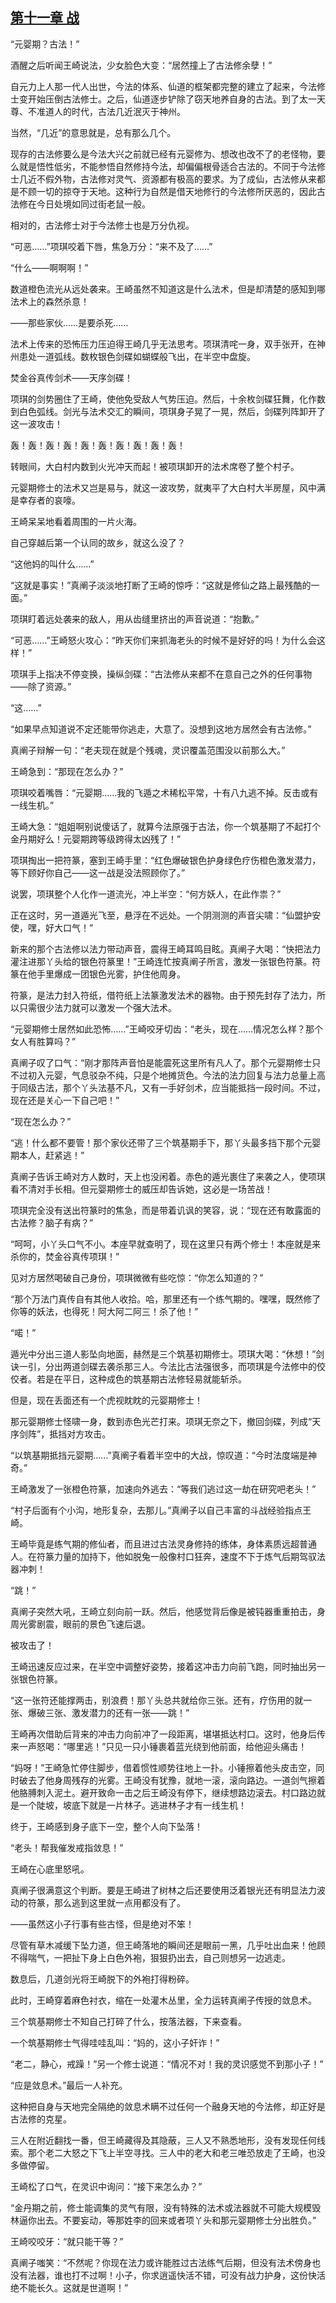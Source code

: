 ## [第十一章 战](https://www.xxbiquge.com/11_11207/5463403.html)


  “元婴期？古法！”

  酒醒之后听闻王崎说法，少女脸色大变：“居然撞上了古法修余孽！”

  自元力上人那一代人出世，今法的体系、仙道的框架都完整的建立了起来，今法修士变开始压倒古法修士。之后，仙道逐步铲除了窃天地养自身的古法。到了太一天尊、不准道人的时代，古法几近泯灭于神州。

  当然，“几近”的意思就是，总有那么几个。

  现存的古法修要么是今法大兴之前就已经有元婴修为、想改也改不了的老怪物，要么就是悟性低劣，不能参悟自然修持今法，却偏偏根骨适合古法的。不同于今法修士几近不假外物，古法修对灵气、资源都有极高的要求。为了成仙，古法修从来都是不顾一切的掠夺于天地。这种行为自然是借天地修行的今法修所厌恶的，因此古法修在今日处境如同过街老鼠一般。

  相对的，古法修士对于今法修士也是万分仇视。

  “可恶……”项琪咬着下唇，焦急万分：“来不及了……”

  “什么——啊啊啊！”

  数道橙色流光从远处袭来。王崎虽然不知道这是什么法术，但是却清楚的感知到哪法术上的森然杀意！

  ——那些家伙……是要杀死……

  法术上传来的恐怖压力压迫得王崎几乎无法思考。项琪清咤一身，双手张开，在神州患处一道弧线。数枚银色剑碟如蝴蝶般飞出，在半空中盘旋。

  焚金谷真传剑术——天序剑碟！

  项琪的剑势圈住了王崎，使他免受敌人气势压迫。然后，十余枚剑碟狂舞，化作数到白色弧线。剑光与法术交汇的瞬间，项琪身子晃了一晃，然后，剑碟列阵卸开了这一波攻击！

  轰！轰！轰！轰！轰！轰！轰！轰！轰！轰！

  转眼间，大白村内数到火光冲天而起！被项琪卸开的法术席卷了整个村子。

  元婴期修士的法术又岂是易与，就这一波攻势，就夷平了大白村大半房屋，风中满是幸存者的哀嚎。

  王崎呆呆地看着周围的一片火海。

  自己穿越后第一个认同的故乡，就这么没了？

  “这他妈的叫什么……”

  “这就是事实！”真阐子淡淡地打断了王崎的惊呼：“这就是修仙之路上最残酷的一面。”

  项琪盯着远处袭来的敌人，用从齿缝里挤出的声音说道：“抱歉。”

  “可恶……”王崎怒火攻心：“昨天你们来抓海老头的时候不是好好的吗！为什么会这样！”

  项琪手上指决不停变换，操纵剑碟：“古法修从来都不在意自己之外的任何事物——除了资源。”

  “这……”

  “如果早点知道说不定还能带你逃走，大意了。没想到这地方居然会有古法修。”

  真阐子辩解一句：“老夫现在就是个残魂，灵识覆盖范围没以前那么大。”

  王崎急到：“那现在怎么办？”

  项琪咬着嘴唇：“元婴期……我的飞遁之术稀松平常，十有八九逃不掉。反击或有一线生机。”

  王崎大急：“姐姐啊别说傻话了，就算今法原强于古法，你一个筑基期了不起打个金丹期好么！元婴期跨等级跨得太凶残了！”

  项琪掏出一把符篆，塞到王崎手里：“红色爆破银色护身绿色疗伤橙色激发潜力，等下顾好你自己——这一战是没法照顾你了。”

  说罢，项琪整个人化作一道流光，冲上半空：“何方妖人，在此作祟？”

  正在这时，另一道遁光飞至，悬浮在不远处。一个阴测测的声音尖啸：“仙盟护安使，嘿，好大口气！”

  新来的那个古法修以法力带动声音，震得王崎耳鸣目眩。真阐子大喝：“快把法力灌注进那丫头给的银色符篆里！”王崎连忙按真阐子所言，激发一张银色符篆。符篆在他手里爆成一团银色光雾，护住他周身。

  符篆，是法力封入符纸，借符纸上法篆激发法术的器物。由于预先封存了法力，所以只需很少法力就可以激发一个强大法术。

  “元婴期修士居然如此恐怖……”王崎咬牙切齿：“老头，现在……情况怎么样？那个女人有胜算吗？”

  真阐子叹了口气：“刚才那阵声音怕是能震死这里所有凡人了。那个元婴期修士只不过初入元婴，气息驳杂不纯，只是个地摊货色。今法的法力回复与法力总量上高于同级古法，那个丫头法基不凡，又有一手好剑术，应当能抵挡一段时间。不过，现在还是关心一下自己吧！”

  “现在怎么办？”

  “逃！什么都不要管！那个家伙还带了三个筑基期手下，那丫头最多挡下那个元婴期本人，赶紧逃！”

  真阐子告诉王崎对方人数时，天上也没闲着。赤色的遁光裹住了来袭之人，使项琪看不清对手长相。但元婴期修士的威压却告诉她，这必是一场苦战！

  项琪完全没有送出符篆时的焦急，而是带着讥讽的笑容，说：“现在还有敢露面的古法修？脑子有病？”

  “呵呵，小丫头口气不小。本座早就查明了，现在这里只有两个修士！本座就是来杀你的，焚金谷真传项琪！”

  见对方居然喝破自己身份，项琪微微有些吃惊：“你怎么知道的？”

  “那个万法门真传自有其他人收拾。哈，那里还有一个练气期的。嘿嘿，既然修了你等的妖法，也得死！阿大阿二阿三！杀了他！”

  “喏！”

  遁光中分出三道人影坠向地面，赫然是三个筑基初期修士。项琪大喝：“休想！”剑诀一引，分出两道剑碟去袭杀那三人。今法比古法强很多，而项琪是今法修中的佼佼者。若是在平日，这种成色的筑基期古法修轻易就能斩杀。

  但是，现在丢面还有一个虎视眈眈的元婴期修士！

  那元婴期修士怪啸一身，数到赤色光芒打来。项琪无奈之下，撤回剑碟，列成“天序剑阵”，抵挡对方攻击。

  “以筑基期抵挡元婴期……”真阐子看着半空中的大战，惊叹道：“今时法度端是神奇。”

  王崎激发了一张橙色符篆，加速向外逃去：“等我们逃过这一劫在研究吧老头！”

  “村子后面有个小沟，地形复杂，去那儿。”真阐子以自己丰富的斗战经验指点王崎。

  王崎毕竟是练气期的修仙者，而且进过古法灵身修持的练体，身体素质远超普通人。在符篆力量的加持下，他如脱兔一般像村口狂奔，速度不下于炼气后期驾驭法器冲刺！

  “跳！”

  真阐子突然大吼，王崎立刻向前一跃。然后，他感觉背后像是被钝器重重拍击，身周光雾剧震，眼前的景色飞速后退。

  被攻击了！

  王崎迅速反应过来，在半空中调整好姿势，接着这冲击力向前飞跑，同时抽出另一张银色符篆。

  “这一张符还能撑两击，别浪费！那丫头总共就给你三张。还有，疗伤用的就一张、爆破三张、激发潜力的还有一张——跳！”

  王崎再次借助后背来的冲击力向前冲了一段距离，堪堪抵达村口。这时，他身后传来一声怒喝：“哪里逃！”只见一只小锤裹着蓝光绕到他前面，给他迎头痛击！

  “妈呀！”王崎急忙停住脚步，借着惯性顺势往地上一扑。小锤擦着他头皮击空，同时破去了他身周残存的光雾。王崎没有犹豫，就地一滚，滚向路边。一道剑气擦着他胳膊刺入泥土。避开致命一击之后王崎没有停下，继续想路边滚去。村口路边就是一个陡坡，坡底下就是一片林子。逃进林子才有一线生机！

  终于，王崎感到身子底下一空，整个人向下坠落！

  “老头！帮我催发戒指敛息！”

  王崎在心底里怒吼。

  真阐子很满意这个判断。要是王崎进了树林之后还要使用泛着银光还有明显法力波动的符篆，那么逃到这里就一点用都没有了。

  ——虽然这小子行事有些古怪，但是绝对不笨！

  尽管有草木减缓下坠力道，但王崎落地的瞬间还是眼前一黑，几乎吐出血来！他顾不得喘气，一把扯下身上白色外袍，狠狠扔出去，自己则想另一边逃走。

  数息后，几道剑光将王崎脱下的外袍打得粉碎。

  此时，王崎穿着麻色衬衣，缩在一处灌木丛里，全力运转真阐子传授的敛息术。

  三个筑基期修士不知自己打碎了什么，按落法器，下来查看。

  一个筑基期修士气得哇哇乱叫：“妈的，这小子奸诈！”

  “老二，静心，戒躁！”另一个修士说道：“情况不对！我的灵识感觉不到那小子！”

  “应是敛息术。”最后一人补充。

  这种把自身与天地完全隔绝的敛息术瞒不过任何一个融身天地的今法修，却正好是古法修的克星。

  三人在附近翻找一番，但王崎藏得及其隐蔽，三人又不熟悉地形，没有发现任何线索。那个老二大怒之下飞上半空寻找。三人中的老大和老三唯恐放走了王崎，也没多做停留。

  王崎松了口气，在灵识中询问：“接下来怎么办？”

  “金丹期之前，修士能调集的灵气有限，没有特殊的法术或法器就不可能大规模毁林逼你出去。不要妄动，等那姓李的回来或者项丫头和那元婴期修士分出胜负。”

  王崎咬咬牙：“就只能干等？”

  真阐子嗤笑：“不然呢？你现在法力或许能胜过古法练气后期，但没有法术傍身也没有法器，谁也打不过啊！小子，你求逍遥快活不错，可没有战力护身，这份快活绝不能长久。这就是世道啊！”
